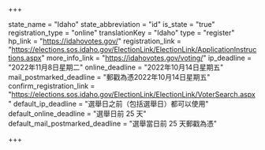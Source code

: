 +++

state_name = "Idaho"
state_abbreviation = "id"
is_state = "true"
registration_type = "online"
translationKey = "Idaho"
type = "register"
hp_link = "https://idahovotes.gov/"
registration_link = "https://elections.sos.idaho.gov/ElectionLink/ElectionLink/ApplicationInstructions.aspx"
more_info_link = "https://idahovotes.gov/voting/"
ip_deadline = "2022年11月8日星期二"
online_deadline = "2022年10月14日星期五"
mail_postmarked_deadline = "郵戳為憑2022年10月14日星期五"
confirm_registration_link = "https://elections.sos.idaho.gov/ElectionLink/ElectionLink/VoterSearch.aspx"
default_ip_deadline = "選舉日之前（包括選舉日）都可以使用"
default_online_deadline = "選舉日前 25 天"
default_mail_postmarked_deadline = "選舉當日前 25 天郵戳為憑"

+++